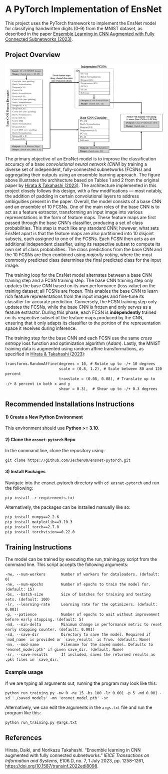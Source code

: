 # A PyTorch Implementation of EnsNet
This project uses the PyTorch framework to implement the EnsNet model for classifying handwritten digits (0–9) from the MNIST dataset, as described in the paper [Ensemble Learning in CNN Augmented with Fully Connected Subnetworks (2023)](https://www.jstage.jst.go.jp/article/transinf/E106.D/7/E106.D_2022EDL8098/_pdf/-char/en).

## Project Overview
![EnsNet Architecture](images/ensnet_arch_hori.jpg)
The primary objective of an EnsNet model is to improve the classification accuracy of a base _convolutional neural network (CNN)_ by training a diverse set of independent, fully-connected subnetworks (FCSNs) and aggregating their outputs using an ensemble learning approach. The figure above illustrates the architecture based on Tables 1 and 2 from the original paper by [Hirata & Takahashi (2023)](#references). The architecture implemented in this project closely follows this design, with a few modifications — most notably, the addition of padding in certain convolutional layers to address ambiguities present in the paper. Overall, the model consists of a base CNN and an ensemble of 10 FCSNs. One of the main roles of the base CNN is to act as a feature extractor, transforming an input image into various representations in the form of feature maps. These feature maps are first passed through the base CNN's classifier, producing a set of class probabilities. This step is much like any standard CNN; however, what sets EnsNet apart is that the feature maps are also partitioned into 10 disjoint subsets, each assigned to one of the FCSNs. Each FCSN then acts as an additional independent classifier, using its respective subset to compute its own set of class probabilities. The class predictions from the base CNN and the 10 FCSNs are then combined using _majority voting_, where the most commonly predicted class determines the final predicted class for the input image. 

The training loop for the EnsNet model alternates between a base CNN training step and a FCSN training step. The base CNN training step only updates the base CNN based on its own performance (loss value) on the training dataset; all FCSNs are frozen. This enables the base CNN to learn rich feature representations from the input images and fine-tune its classifier for accurate prediction. Conversely, the FCSN training step only updates the FCSNs, while the base CNN is frozen and only serves as a feature extractor. During this phase, each FCSN is **independently** trained on its respective subset of the feature maps produced by the CNN, ensuring that it only adapts its classifier to the portion of the representation space it receives during inference.

The training step for the base CNN and each FCSN use the same _cross entropy_ loss function and optimization algorithm (_Adam_). Lastly, the MNIST training data is augmented using random affine transformations, as specified in [Hirata & Takahashi (2023)](#references):
```
transforms.RandomAffine(degrees = 10, # Rotate up to -/+ 10 degrees
                        scale = (0.8, 1.2), # Scale between 80 and 120 percent
                        translate = (0.08, 0.08), # Translate up to -/+ 8 percent in both x and y
                        shear = 0.3),  # Shear up to -/+ 0.3 degrees
```

## Recommended Installations Instructions
#### 1) Create a New Python Environment
This environment should use **Python >= 3.10**.

#### 2) Clone the ```ensnet-pytorch``` Repo
In the command line, clone the repository using:
```
git clone https://github.com/Jechen00/ensnet-pytorch.git
```

#### 3) Install Packages
Navigate into the ensnet-pytorch directory with ```cd ensnet-pytorch``` and run the following:
```
pip install -r requirements.txt
```
Alternatively, the packages can be installed manually like so:
```
pip install numpy==2.2.6
pip install matplotlib==3.10.3
pip install torch==2.7.0
pip install torchvision==0.22.0
```

## Training Instructions
The model can be trained by executing the run_training.py script from the command line. This script accepts the following arguments:
```
-nw, --num-workers       Number of workers for dataloaders. (default: 0)
-ne, --num-epochs        Number of epochs to train the model for. (default: 15)
-bs, --batch-size        Size of batches for training and testing sets. (default: 100)
-lr, --learning-rate     Learning rate for the optimizers. (default: 0.001)
-p, --patience           Number of epochs to wait without improvement before early stopping. (default: 5)
-md, --min-delta         Minimum change in performance metric to reset early stopping counter. (default: 0.001)
-sd, --save-dir          Directory to save the model. Required if `mod_name` is provided or `save_results` is True. (default: None)
-mn, --mod-name          Filename for the saved model. Defaults to 'ensnet_model.pth' if given save_dir. (default: None)
-sr, --save-results      If included, saves the returned results as .pkl files in `save_dir.`
```
### Example usage
If we are typing all arguments out, running the program may look like this:
```
python run_training.py -nw 0 -ne 15 -bs 100 -lr 0.001 -p 5 -md 0.001 -sd './saved_models' -mn 'ensnet_model.pth' -sr
```

Alternatively, we can edit the arguments in the `args.txt` file and run the program like this:
```
python run_training.py @args.txt
```

## References
Hirata, Daiki, and Norikazu Takahashi. “Ensemble learning in CNN augmented with fully connected subnetworks.” _IEICE Transactions on Information and Systems_, E106.D, no. 7, 1 July 2023, pp. 1258–1261, https://doi.org/10.1587/transinf.2022edl8098. 
